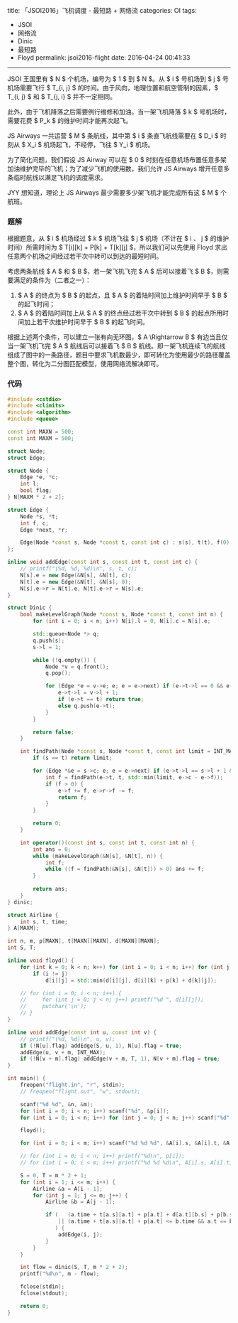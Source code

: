 title: 「JSOI2016」飞机调度 - 最短路 + 网络流
categories: OI
tags: 
  - JSOI
  - 网络流
  - Dinic
  - 最短路
  - Floyd
permalink: jsoi2016-flight
date: 2016-04-24 00:41:33
---

JSOI 王国里有 $ N $ 个机场，编号为 $ 1 $ 到 $ N $。从 $ i $ 号机场到 $ j $ 号机场需要飞行 $ T_{i, j} $ 的时间。由于风向，地理位置和航空管制的因素，$ T_{i, j} $ 和 $ T_{j, i} $ 并不一定相同。

此外，由于飞机降落之后需要例行维修和加油。当一架飞机降落 $ k $ 号机场时，需要花费 $ P_k $ 的维护时间才能再次起飞。

JS Airways 一共运营 $ M $ 条航线，其中第 $ i $ 条直飞航线需要在 $ D_i $ 时刻从 $ X_i $ 机场起飞，不经停，飞往 $ Y_i $ 机场。

为了简化问题，我们假设 JS Airway 可以在 $ 0 $ 时刻在任意机场布置任意多架加油维护完毕的飞机；为了减少飞机的使用数，我们允许 JS Airways 增开任意多条临时航线以满足飞机的调度需求。

JYY 想知道，理论上 JS Airways 最少需要多少架飞机才能完成所有这 $ M $ 个航班。

<!-- more -->

### 题解
根据题意，从 $ i $ 机场经过 $ k $ 机场飞往 $ j $ 机场（不计在 $ i $、$ j $ 的维护时间）所需时间为 $ T[i][k] + P[k] + T[k][j] $，所以我们可以先使用 Floyd 求出任意两个机场之间经过若干次中转可以到达的最短时间。

考虑两条航线 $ A $ 和 $ B $，若一架飞机飞完 $ A $ 后可以接着飞 $ B $，则需要满足的条件为（二者之一）：

1. $ A $ 的终点为 $ B $ 的起点，且 $ A $ 的着陆时间加上维护时间早于 $ B $ 的起飞时间；
2. $ A $ 的着陆时间加上从 $ A $ 的终点经过若干次中转到 $ B $ 的起点所用时间加上若干次维护时间早于 $ B $ 的起飞时间。

根据上述两个条件，可以建立一张有向无环图，$ A \Rightarrow B $ 有边当且仅当一架飞机飞完 $ A $ 航线后可以接着飞 $ B $ 航线。即一架飞机连续飞的航线组成了图中的一条路径，题目中要求飞机数最少，即可转化为使用最少的路径覆盖整个图，转化为二分图匹配模型，使用网络流解决即可。

### 代码
```c++
#include <cstdio>
#include <climits>
#include <algorithm>
#include <queue>

const int MAXN = 500;
const int MAXM = 500;

struct Node;
struct Edge;

struct Node {
    Edge *e, *c;
    int l;
    bool flag;
} N[MAXM * 2 + 2];

struct Edge {
    Node *s, *t;
    int f, c;
    Edge *next, *r;

    Edge(Node *const s, Node *const t, const int c) : s(s), t(t), f(0), c(c), next(s->e) {}
};

inline void addEdge(const int s, const int t, const int c) {
    // printf("(%d, %d, %d)\n", s, t, c);
    N[s].e = new Edge(&N[s], &N[t], c);
    N[t].e = new Edge(&N[t], &N[s], 0);
    N[s].e->r = N[t].e, N[t].e->r = N[s].e;
}

struct Dinic {
    bool makeLevelGraph(Node *const s, Node *const t, const int n) {
        for (int i = 0; i < n; i++) N[i].l = 0, N[i].c = N[i].e;

        std::queue<Node *> q;
        q.push(s);
        s->l = 1;

        while (!q.empty()) {
            Node *v = q.front();
            q.pop();

            for (Edge *e = v->e; e; e = e->next) if (e->t->l == 0 && e->f < e->c) {
                e->t->l = v->l + 1;
                if (e->t == t) return true;
                else q.push(e->t);
            }
        }

        return false;
    }

    int findPath(Node *const s, Node *const t, const int limit = INT_MAX) {
        if (s == t) return limit;

        for (Edge *&e = s->c; e; e = e->next) if (e->t->l == s->l + 1 && e->f < e->c) {
            int f = findPath(e->t, t, std::min(limit, e->c - e->f));
            if (f > 0) {
                e->f += f, e->r->f -= f;
                return f;
            }
        }

        return 0;
    }

    int operator()(const int s, const int t, const int n) {
        int ans = 0;
        while (makeLevelGraph(&N[s], &N[t], n)) {
            int f;
            while ((f = findPath(&N[s], &N[t])) > 0) ans += f;
        }
        
        return ans;
    }
} dinic;

struct Airline {
    int s, t, time;
} A[MAXM];

int n, m, p[MAXN], t[MAXN][MAXN], d[MAXN][MAXN];
int S, T;

inline void floyd() {
    for (int k = 0; k < n; k++) for (int i = 0; i < n; i++) for (int j = 0; j < n; j++)
        if (i != j)
            d[i][j] = std::min(d[i][j], d[i][k] + p[k] + d[k][j]);

    // for (int i = 0; i < n; i++) {
    //     for (int j = 0; j < n; j++) printf("%d ", d[i][j]);
    //     putchar('\n');
    // }
}

inline void addEdge(const int u, const int v) {
    // printf("(%d, %d)\n", u, v);
    if (!N[u].flag) addEdge(S, u, 1), N[u].flag = true;
    addEdge(u, v + m, INT_MAX);
    if (!N[v + m].flag) addEdge(v + m, T, 1), N[v + m].flag = true;
}

int main() {
	freopen("flight.in", "r", stdin);
	// freopen("flight.out", "w", stdout);

	scanf("%d %d", &n, &m);
    for (int i = 0; i < n; i++) scanf("%d", &p[i]);
    for (int i = 0; i < n; i++) for (int j = 0; j < n; j++) scanf("%d", &t[i][j]), d[i][j] = t[i][j];

    floyd();

    for (int i = 0; i < m; i++) scanf("%d %d %d", &A[i].s, &A[i].t, &A[i].time), A[i].s--, A[i].t--;

    // for (int i = 0; i < n; i++) printf("%d\n", p[i]);
    // for (int i = 0; i < m; i++) printf("%d %d %d\n", A[i].s, A[i].t, A[i].time);

    S = 0, T = m * 2 + 1;
    for (int i = 1; i <= m; i++) {
        Airline &a = A[i - 1];
        for (int j = 1; j <= m; j++) {
            Airline &b = A[j - 1];

            if (   (a.time + t[a.s][a.t] + p[a.t] + d[a.t][b.s] + p[b.s] <= b.time)
                || (a.time + t[a.s][a.t] + p[a.t] <= b.time && a.t == b.s)
               ) {
                addEdge(i, j);
            }
        }
    }

    int flow = dinic(S, T, m * 2 + 2);
    printf("%d\n", m - flow);

	fclose(stdin);
	fclose(stdout);

	return 0;
}
```
